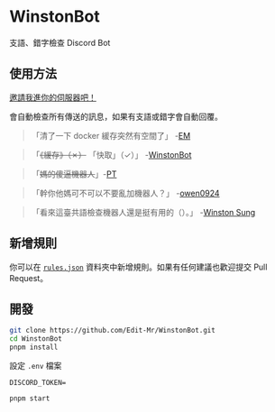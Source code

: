 # WinstonBot

支語、錯字檢查 Discord Bot

## 使用方法

[邀請我進你的伺服器吧！](https://discord.com/oauth2/authorize?client_id=1342364253486846032)

會自動檢查所有傳送的訊息，如果有支語或錯字會自動回覆。

> 「清了一下 docker 緩存突然有空間了」 -[EM](https://discord.com/channels/1259032762422136902/1259032897373999144/1346877622189035540)

> 「~~《緩存》（✗）~~
> 「快取」（✓）」 -[WinstonBot](https://discord.com/channels/1259032762422136902/1259032897373999144/1346877623544058000)

> 「~~媽的傻逼機器人~~」-[PT](https://discord.com/channels/1259032762422136902/1259032897373999144/1347952752545890437)

> 「幹你他媽可不可以不要亂加機器人？」 -[owen0924](https://discord.com/channels/1120284154957930588/1120284155578691676/1347239858199859220)

> 「看來這臺共語檢查機器人還是挺有用的（）。」 -[Winston Sung](https://discord.com/channels/1259032762422136902/1259032897373999144/1345753777491283989)
## 新增規則

你可以在 [`rules.json`](rules.json) 資料夾中新增規則。如果有任何建議也歡迎提交 Pull Request。

## 開發

```bash
git clone https://github.com/Edit-Mr/WinstonBot.git
cd WinstonBot
pnpm install
```

設定 `.env` 檔案

```env
DISCORD_TOKEN=
```

```bash
pnpm start
```
